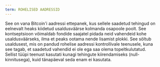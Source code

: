 ```yaml
---
term: ROHELISED AADRESSID
---
```


See on vana Bitcoin'i aadressi ettepanek, kus sellele saadetud tehingud on eelnevalt heaks kiidetud usaldusväärse kolmanda osapoole poolt. See kontseptsioon võimaldab fondide saajatel pidada neid vahendeid kohe usaldusväärseks, ilma et peaks ootama nende lisamist plokki. See sõltub usaldusest, mis on pandud rohelise aadressi kontrollivale teenusele, kuna see tagab, et saadetud vahendid ei ole ega saa olema topeltkulutatud. Sellist tüüpi teenust kasutati kunagi tehingute kiirendamiseks (null-kinnitusega), kuid tänapäeval seda enam ei kasutata.